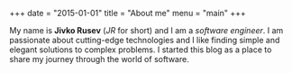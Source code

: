 +++
date  = "2015-01-01"
title = "About me"
menu  = "main"
+++

My name is **Jivko Rusev** (*JR* for short) and I am a *software engineer*. I am
passionate about cutting-edge technologies and I like finding simple and
elegant solutions to complex problems. I started this blog as a place to
share my journey through the world of software.
